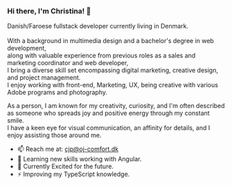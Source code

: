 ### Hi there, I'm Christina! 👋

Danish/Faroese fullstack developer currently living in Denmark. <br/>  <br/> 
With a background in multimedia design and a bachelor's degree in web development,  <br/> 
along with valuable experience from previous roles as a sales and marketing coordinator and web developer, <br/> 
I bring a diverse skill set encompassing digital marketing, creative design, and project management. <br/> 
I enjoy working with front-end, Marketing, UX, being creative with various Adobe programs and photography.

As a person, I am known for my creativity, curiosity, and I'm often described <br/> 
as someone who spreads joy and positive energy through my constant smile. <br/> 
I have a keen eye for visual communication, an affinity for details, and I enjoy assisting those around me. 


<ul>
  <li>
    📫 Reach me at: <a href="mailto:cjp@oj-comfort.dk">cjp@oj-comfort.dk</a>
  </li>
    <li>🌱 Learning new skills working with Angular.
   </li>
     <li>🔭 Currently Excited for the future. 
   </li>
   <li>⚡ Improving my TypeScript knowledge.
   </li>
 </ul>
<!--
<p><strong>Languages and Tools:</strong></p>

  <code>
    <img height="20" src="https://raw.githubusercontent.com/github/explore/80688e429a7d4ef2fca1e82350fe8e3517d3494d/topics/javascript/javascript.png" style="max-width:100%;" />    </code>
    &nbsp;
    
  <code>
    <img height="20" src="https://raw.githubusercontent.com/github/explore/80688e429a7d4ef2fca1e82350fe8e3517d3494d/topics/typescript/typescript.png" style="max-width:100%;" />   
    </code>
    &nbsp;
 
   <code>
    <img height="20" src="https://raw.githubusercontent.com/github/explore/80688e429a7d4ef2fca1e82350fe8e3517d3494d/topics/sass/sass.png" style="max-width:100%;" />   
    </code>
    &nbsp;
 
  <code>
    <img height="20" src="https://raw.githubusercontent.com/github/explore/80688e429a7d4ef2fca1e82350fe8e3517d3494d/topics/vue/vue.png" style="max-width:100%;" />
  </code>
    &nbsp;
    
        
  <code>
    <img height="20" src="https://raw.githubusercontent.com/github/explore/80688e429a7d4ef2fca1e82350fe8e3517d3494d/topics/react/react.png" style="max-width:100%;" />
  </code>
    &nbsp;
    
    
  <code>
    <img height="20" src="https://raw.githubusercontent.com/github/explore/80688e429a7d4ef2fca1e82350fe8e3517d3494d/topics/nodejs/nodejs.png" style="max-width:100%;" />
  </code>
    &nbsp;
    
   <code>
    <img height="20" src="https://raw.githubusercontent.com/github/explore/80688e429a7d4ef2fca1e82350fe8e3517d3494d/topics/sql/sql.png" style="max-width:100%;" />       </code>
 &nbsp;
       
  <code>
    <img height="20" src="https://raw.githubusercontent.com/github/explore/80688e429a7d4ef2fca1e82350fe8e3517d3494d/topics/mysql/mysql.png" style="max-width:100%;" />       </code>
    &nbsp;
    
  <code>
   <img height="20" src="https://raw.githubusercontent.com/github/explore/80688e429a7d4ef2fca1e82350fe8e3517d3494d/topics/firebase/firebase.png" style="max-width:100%;" /> </code>
  &nbsp;

  <code>
    <img height="20" src="https://upload.wikimedia.org/wikipedia/commons/thumb/9/9a/Visual_Studio_Code_1.35_icon.svg/1024px-Visual_Studio_Code_1.35_icon.svg.png"   style="max-width:100%;" />
  </code>
  &nbsp; 
  
  <code>
    <img height="20" src="https://raw.githubusercontent.com/github/explore/80688e429a7d4ef2fca1e82350fe8e3517d3494d/topics/git/git.png" style="max-width:100%;" />
  </code>
  &nbsp; 
  
  <code>
    <img height="20" src="https://raw.githubusercontent.com/github/explore/78df643247d429f6cc873026c0622819ad797942/topics/github/github.png" style="max-width:100%;" />
  </code>
  &nbsp; 
 
 <br><br> 
    -->
<p><strong>Github stats:</strong></p>

![Anurag's GitHub stats](https://github-readme-stats.vercel.app/api?username=christinajancy&count_private=true&theme=radical)

[![Top Langs](https://github-readme-stats.vercel.app/api/top-langs/?username=christinajancy&theme=radical)](https://github.com/anuraghazra/github-readme-stats)

<!--
**ChristinaJancy/christinajancy** is a ✨ _special_ ✨ repository because its `README.md` (this file) appears on your GitHub profile.

Here are some ideas to get you started:

- 🔭 I’m currently working on ...
- 🌱 I’m currently learning ...
- 👯 I’m looking to collaborate on ...
- 🤔 I’m looking for help with ...
- 💬 Ask me about ...
- 📫 How to reach me: ...
- 😄 Pronouns: ...
- ⚡ Fun fact: ...
-->
